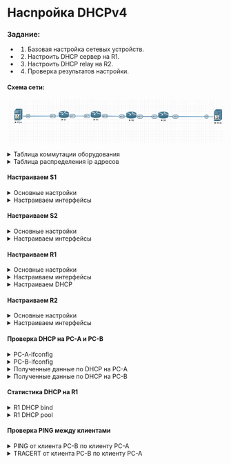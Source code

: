 # Насnройка DHCPv4

###  Задание:



- 1. Базовая настройка сетевых устройств.  
- 2. Настроить DHCP сервер на R1.
- 3. Настроить DHCP relay на R2.
- 4. Проверка результатов настройки.

#### Схема сети:

  ![alt-текст](/lab-3/img/v4-1.png "Схема Сети")



<details>
  <summary>Таблица коммутации оборудования</summary>


   |Device         | Interface| ip|mask | gateway|
   |:-----------:|:--------:|:---------------:|:------:|:-------------:|
   | R1 | Eth0/2 | 10.0.0.1 | 255.255.255.252 | 10.0.0.2 |
   || Eth0/1.100 | 192.168.1.1 | 255.255.255.192 | - |
   || Eth0/1.200 | 192.168.1.65 | 255.255.255.224 | - |
   | R2 | Eth0/2 | 10.0.0.2 | 255.255.255.252 | 10.0.0.1 |
   ||Eth0/3| 192.168.1.97 |255.255.255.240||
   | S1 | Vlan200 | 192.168.1.66 | 255.255.255.224 | 192.168.1.65 |
   | S2 | Vlan1 | 192.168.1.98 | 255.255.255.240 | 192.168.1.97 |
   | PC-A | eth0 | DHCP | DHCP | DHCP |
   | PC-B | eth0 | DHCP | DHCP | DHCP |


</details>

<details>
  <summary>Таблица распределения ip адресов</summary>

  |Vlan         | ip|mask |
  |:-----------:|:--------:|:---------------:|
  | 1 | 192.168.1.96 | 255.255.255.240 |
  | 100 | 192.168.1.0 | 255.255.255.192 |
  | 200 | 192.168.1.64 | 255.255.255.224 |

</details>

  #### Настраиваем S1
  <details>
  <summary>Основные настройки</summary>

  ```
  no ip domain lookup
  banner motd «This is a secure system. Authorized Access Only!»
  hostname S1
### Создаём VLAN
  vlan 100
  vlan 200
  vlan 999
  vlan 1000
  ```

</details>

<details>
<summary>Настраиваем интерфейсы</summary>

```
  interface vlan200
  ip address 192.168.1.66 255.255.255.254
  exit
  ip route 0.0.0.0 0.0.0.0 192.168.1.65
  no shut

### Порт в сторону клиента PC-A
  interface Ethernet0/0
   description PC-A
   switchport access vlan 100

### Порт в сторону роутера R1
  interface Ethernet0/1
   description R1-Eth0/1
   switchport trunk allowed vlan 100,200,1000
   switchport trunk encapsulation dot1q
   switchport trunk native vlan 1000
   switchport mode trunk

### Пустой порт
  interface Ethernet0/2
   switchport access vlan 999
   shutdown

### Пустой порт
  interface Ethernet0/3
   switchport access vlan 999
   shutdown
  ```
</details>

#### Настраиваем S2
<details>
<summary>Основные настройки</summary>

```
no ip domain lookup
banner motd «This is a secure system. Authorized Access Only!»
hostname S2

```

</details>

<details>
<summary>Настраиваем интерфейсы</summary>

```
interface Vlan1
 ip address 192.168.1.98 255.255.255.240
 exit
 ip route 0.0.0.0 0.0.0.0 192.168.1.97

### Порт в сторону клиента PC-B
 interface Ethernet0/0
  description PC-B

### Пустой порт
 interface Ethernet0/1
  shutdown

### Пустой порт
 interface Ethernet0/2
  shutdown

### Порт в сторону роутера R2
 interface Ethernet0/3
  description R2-eth0/3
```

</details>

#### Настраиваем R1

<details>
<summary>Основные настройки</summary>

```
no ip domain lookup
banner motd «This is a secure system. Authorized Access Only!»
hostname R1
ip routing

```
</details>

<details>
<summary>Настраиваем интерфейсы</summary>

```
### Пустой порт
interface Ethernet0/0
 no ip address
 shutdown

### Порт в сторону S1
interface Ethernet0/1
 description S1-eth0/1
 no ip address
###Vlan100
interface Ethernet0/1.100
 description Clients
 encapsulation dot1Q 100
 ip address 192.168.1.1 255.255.255.192
###Vlan200
interface Ethernet0/1.200
 description Management
 encapsulation dot1Q 200
 ip address 192.168.1.65 255.255.255.224
###Vlan1000
interface Ethernet0/1.1000
 description native
 encapsulation dot1Q 1000

### Порт в сторону роутера R2
interface Ethernet0/2
 description R2-eth0/2
 ip address 10.0.0.1 255.255.255.252

### Пустой порт
interface Ethernet0/3
 no ip address
 shutdown
 ```
 </details>


 <details>
 <summary>Настраиваем DHCP</summary>

```
ip dhcp excluded-address 192.168.1.2 192.168.1.6
ip dhcp excluded-address 192.168.1.98 192.168.1.103
!
ip dhcp pool R1-pool-1
 network 192.168.1.0 255.255.255.192
 default-router 192.168.1.1
 domain-name ccna-lab.com
 lease 2 12 30
!
ip dhcp pool R2-pool-1
 network 192.168.1.96 255.255.255.240
 default-router 192.168.1.97
 domain-name ccna-lab.com
 lease 2 12 30
 ```

  </details>


#### Настраиваем R2

  <details>
  <summary>Основные настройки</summary>

  ```
  no ip domain lookup
  banner motd «This is a secure system. Authorized Access Only!»
  hostname R2
  ip routing

  ```
  </details>

  <details>
  <summary>Настраиваем интерфейсы</summary>

  ```
### Пустой порт
interface Ethernet0/0
 no ip address
 shutdown

### Пустой порт
interface Ethernet0/1
 no ip address
 shutdown

### Порт в сторону роутера R1
interface Ethernet0/2
 description R1-eth0/2
 ip address 10.0.0.2 255.255.255.252

###Порт в сторону S2
interface Ethernet0/3
 ip address 192.168.1.97 255.255.255.240
 ip helper-address 10.0.0.1
!
   ```
</details>


#### Проверка DHCP на PC-A и PC-B

<details>
<summary>PC-A-ifconfig</summary>

![alt-текст](/lab-3/img/PC-A-ifconfig.png "PC-A-ifconfig")

</details>

<details>
<summary>PC-B-ifconfig</summary>

![alt-текст](/lab-3/img/PC-B-ifconfig.png "PC-B-ifconfig")

</details>

<details>
<summary>Полученные данные по DHCP на PC-A</summary>

![alt-текст](/lab-3/img/PC-A-lease.png "PC-A-lease-status")

</details>
<details>
<summary>Полученные данные по DHCP на PC-B</summary>

![alt-текст](/lab-3/img/PC-B-lease.png "PC-B-lease-status")

</details>

#### Статистика DHCP на R1
<details>
<summary>R1 DHCP bind</summary>

![alt-текст](/lab-3/img/R1-ip_dhcp_bin.png "R1-dhcp-bind")

</details>

<details>
<summary>R1 DHCP pool</summary>

![alt-текст](/lab-3/img/R1-ip-dhcp-pool.png "R1-dhcp-pool")

</details>

#### Проверка PING между клиентами

<details>
<summary>PING от клиента PC-B по клиенту PC-A</summary>

![alt-текст](/lab-3/img/PC-B_ping_A.png "ping")

</details>
<details>
<summary>TRACERT от клиента PC-B по клиенту PC-A</summary>

![alt-текст](/lab-3/img/R2-mtr.png "mtr")

</details>
